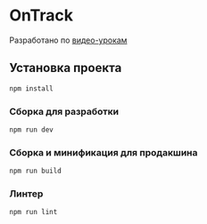 # OnTrack

Разработано по [видео-урокам](https://www.youtube.com/watch?v=t4NbbyXsgP8&list=PL-FhWbGlJPfaCm9Qx7G9wQqtt2_yBT92V&index=2&ab_channel=ИгорьБабко)

## Установка проекта

```sh
npm install
```

### Сборка для разработки

```sh
npm run dev
```

### Сборка и минификация для продакшина

```sh
npm run build
```

### Линтер

```sh
npm run lint
```
